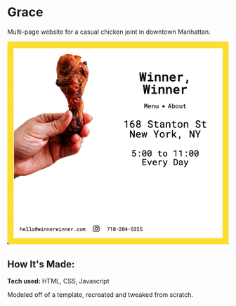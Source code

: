 # Grace
Multi-page website for a casual chicken joint in downtown Manhattan.

<!-- **Link to project:** http://recruiters-love-seeing-live-demos.com/ -->

![alt tag](winnerwinner.png)

## How It's Made:

**Tech used:** HTML, CSS, Javascript

Modeled off of a template, recreated and tweaked from scratch.
